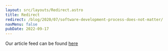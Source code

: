 ```yaml
---
layout: src/layouts/Redirect.astro
title: Redirect
redirect: /blog/2020/07/software-development-process-does-not-matter/
navMenu: false
pubDate: 2022-09-17
---
```

<div>
Our article feed can be found <a href="/blog/2020/07/software-development-process-does-not-matter/">here</a>
</div>

